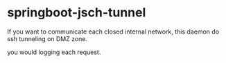 # springboot-jsch-tunnel

If you want to communicate each closed internal network, this daemon do ssh tunneling on DMZ zone.

you would logging each request.
